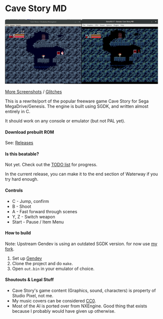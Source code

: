 # Cave Story MD
![Screenshot](doc/ss01.png)

[More Screenshots](doc/SCREENS.md) / [Glitches](doc/SCREENS-FUNNY.md)

This is a rewrite/port of the popular freeware game Cave Story for Sega MegaDrive/Genesis.
The engine is built using SGDK, and written almost entirely in C.

It should work on any console or emulator (but not PAL yet).

#### Download prebuilt ROM
See: [Releases](https://github.com/andwn/cave-story-md/releases)

#### Is this beatable?
Not yet. Check out the [TODO list](doc/TODO.md) for progress.

In the current release, you can make it to the end section of Waterway if you try hard enough.

#### Controls
- C - Jump, confirm
- B - Shoot
- A - Fast forward through scenes
- Y, Z - Switch weapon
- Start - Pause / Item Menu

#### How to build
Note: Upstream Gendev is using an outdated SGDK version. for now use [my fork](https://github.com/andwn/gendev.git).

1. Set up [Gendev](https://github.com/kubilus1/gendev.git)
2. Clone the project and do `make`.
3. Open `out.bin` in your emulator of choice.

#### Shoutouts & Legal Stuff
- Cave Story's game content (Graphics, sound, characters) is property of Studio Pixel, not me.
- My music covers can be considered [CC0](https://creativecommons.org/publicdomain/zero/1.0/).
- Most of the AI is ported over from NXEngine. Good thing that exists because I probably would have given up otherwise.
